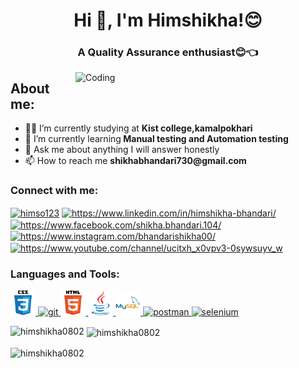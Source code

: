 <h1 align="center">Hi 👋, I'm Himshikha!😊</h1>
<h3 align="center">A Quality Assurance enthusiast😊👈</h3>
<img align="right" alt="Coding" width="400" src="https://miro.medium.com/max/875/1*qdAW1TjCN57h1lbuuzvchg.gif">

<h2>About me:</h2>
<ul>
  <li>👩‍🎓 I’m currently studying at <b>Kist college,kamalpokhari</b></li>

  <li>🌱 I’m currently learning<b> Manual testing and Automation testing</b></li>

  <li>💬 Ask me about anything I will answer honestly</li>

  <li>📫 How to reach me <b>shikhabhandari730@gmail.com</b></li>
  </ul>

<h3 align="left">Connect with me:</h3>
<p align="left">
<a href="https://twitter.com/himso123" target="blank"><img align="center" src="https://raw.githubusercontent.com/rahuldkjain/github-profile-readme-generator/master/src/images/icons/Social/twitter.svg" alt="himso123" height="30" width="40" /></a>
<a href="https://linkedin.com/in/https://www.linkedin.com/in/himshikha-bhandari/" target="blank"><img align="center" src="https://raw.githubusercontent.com/rahuldkjain/github-profile-readme-generator/master/src/images/icons/Social/linked-in-alt.svg" alt="https://www.linkedin.com/in/himshikha-bhandari/" height="30" width="40" /></a>
<a href="https://fb.com/https://www.facebook.com/shikha.bhandari.104/" target="blank"><img align="center" src="https://raw.githubusercontent.com/rahuldkjain/github-profile-readme-generator/master/src/images/icons/Social/facebook.svg" alt="https://www.facebook.com/shikha.bhandari.104/" height="30" width="40" /></a>
<a href="https://instagram.com/https://www.instagram.com/bhandarishikha00/" target="blank"><img align="center" src="https://raw.githubusercontent.com/rahuldkjain/github-profile-readme-generator/master/src/images/icons/Social/instagram.svg" alt="https://www.instagram.com/bhandarishikha00/" height="30" width="40" /></a>
<a href="https://www.youtube.com/c/https://www.youtube.com/channel/ucitxh_x0vpv3-0sywsuyv_w" target="blank"><img align="center" src="https://raw.githubusercontent.com/rahuldkjain/github-profile-readme-generator/master/src/images/icons/Social/youtube.svg" alt="https://www.youtube.com/channel/ucitxh_x0vpv3-0sywsuyv_w" height="30" width="40" /></a>
</p>

<h3 align="left">Languages and Tools:</h3>
<p align="left"> <a href="https://www.w3schools.com/css/" target="_blank" rel="noreferrer"> <img src="https://raw.githubusercontent.com/devicons/devicon/master/icons/css3/css3-original-wordmark.svg" alt="css3" width="40" height="40"/> </a> <a href="https://git-scm.com/" target="_blank" rel="noreferrer"> <img src="https://www.vectorlogo.zone/logos/git-scm/git-scm-icon.svg" alt="git" width="40" height="40"/> </a> <a href="https://www.w3.org/html/" target="_blank" rel="noreferrer"> <img src="https://raw.githubusercontent.com/devicons/devicon/master/icons/html5/html5-original-wordmark.svg" alt="html5" width="40" height="40"/> </a> <a href="https://www.java.com" target="_blank" rel="noreferrer"> <img src="https://raw.githubusercontent.com/devicons/devicon/master/icons/java/java-original.svg" alt="java" width="40" height="40"/> </a> <a href="https://www.mysql.com/" target="_blank" rel="noreferrer"> <img src="https://raw.githubusercontent.com/devicons/devicon/master/icons/mysql/mysql-original-wordmark.svg" alt="mysql" width="40" height="40"/> </a> <a href="https://postman.com" target="_blank" rel="noreferrer"> <img src="https://www.vectorlogo.zone/logos/getpostman/getpostman-icon.svg" alt="postman" width="40" height="40"/> </a> <a href="https://www.selenium.dev" target="_blank" rel="noreferrer"> <img src="https://raw.githubusercontent.com/detain/svg-logos/780f25886640cef088af994181646db2f6b1a3f8/svg/selenium-logo.svg" alt="selenium" width="40" height="40"/> </a> </p>

<p><img align="left" src="https://github-readme-stats.vercel.app/api/top-langs?username=himshikha0802&show_icons=true&locale=en&layout=compact" alt="himshikha0802" /></p>

<p>&nbsp;<img align="center" src="https://github-readme-stats.vercel.app/api?username=himshikha0802&show_icons=true&locale=en" alt="himshikha0802" /></p>

<p><img align="center" src="https://github-readme-streak-stats.herokuapp.com/?user=himshikha0802&" alt="himshikha0802" /></p>
